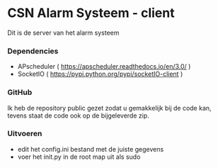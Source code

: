 # CSN Alarm Systeem - client
Dit is de server van het alarm systeem

### Dependencies
* APscheduler ( https://apscheduler.readthedocs.io/en/3.0/ )
* SocketIO ( https://pypi.python.org/pypi/socketIO-client )

### GitHub
Ik heb de repository public gezet zodat u gemakkelijk bij de code kan, tevens staat de code ook op de bijgeleverde zip.

### Uitvoeren
* edit het config.ini bestand met de juiste gegevens
* voer het init.py in de root map uit als sudo
